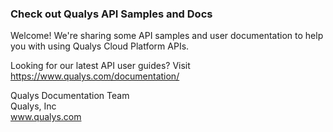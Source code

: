 ### Check out Qualys API Samples and Docs

Welcome! We're sharing some API samples and user documentation to help you with using Qualys Cloud Platform APIs.

Looking for our latest API user guides? Visit https://www.qualys.com/documentation/

Qualys Documentation Team<br>
Qualys, Inc<br>
www.qualys.com

